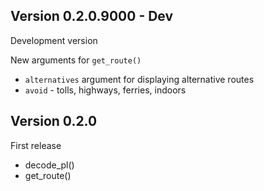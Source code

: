 
## Version 0.2.0.9000 - Dev

Development version

New arguments for `get_route()` 

* `alternatives` argument for displaying alternative routes
* `avoid` - tolls, highways, ferries, indoors

## Version 0.2.0

First release

* decode_pl()
* get_route()
